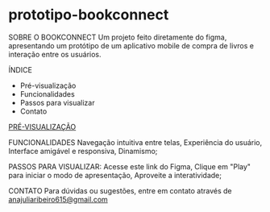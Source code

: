 # prototipo-bookconnect

SOBRE O BOOKCONNECT
Um projeto feito diretamente do figma, apresentando um protótipo de um aplicativo mobile de compra de livros e interação entre os usuários.

ÍNDICE
- Pré-visualização
- Funcionalidades
- Passos para visualizar
- Contato
  
[PRÉ-VISUALIZAÇÃO](https://www.figma.com/proto/N2b0cPYQXFbGNJJO93sf5z/BookConnect?node-id=0-1&t=c6iD7mfnM6zZxZ1n-1)

FUNCIONALIDADES
Navegação intuitiva entre telas, 
Experiência do usuário, 
Interface amigável e responsiva, 
Dinamismo;

PASSOS PARA VISUALIZAR:
Acesse este link do Figma, 
Clique em "Play" para iniciar o modo de apresentação, 
Aproveite a interatividade;

CONTATO
Para dúvidas ou sugestões, entre em contato através de anajuliaribeiro615@gmail.com
